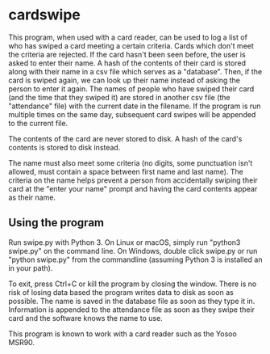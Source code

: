 # cardswipe

This program, when used with a card reader, can be used to log a list of who has swiped a card meeting a certain criteria. Cards which don't meet the criteria are rejected. If the card hasn't been seen before, the user is asked to enter their name. A hash of the contents of their card is stored along with their name in a csv file which serves as a "database". Then, if the card is swiped again, we can look up their name instead of asking the person to enter it again. The names of people who have swiped their card (and the time that they swiped it) are stored in another csv file (the "attendance" file) with the current date in the filename. If the program is run multiple times on the same day, subsequent card swipes will be appended to the current file.

The contents of the card are never stored to disk. A hash of the card's contents is stored to disk instead.

The name must also meet some criteria (no digits, some punctuation isn't allowed, must contain a space between first name and last name). The criteria on the name helps prevent a person from accidentally swiping their card at the "enter your name" prompt and having the card contents appear as their name.

## Using the program
Run swipe.py with Python 3. On Linux or macOS, simply run "python3 swipe.py" on the command line. On Windows, double click swipe.py or run "python swipe.py" from the commandline (assuming Python 3 is installed an in your path).

To exit, press Ctrl+C or kill the program by closing the window. There is no risk of losing data based the program writes data to disk as soon as possible. The name is saved in the database file as soon as they type it in. Information is appended to the attendance file as soon as they swipe their card and the software knows the name to use.

This program is known to work with a card reader such as the Yosoo MSR90.
